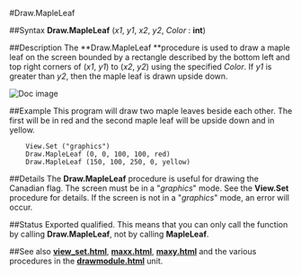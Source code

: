 
#Draw.MapleLeaf

##Syntax
**Draw.MapleLeaf** (*x1*, *y1*, *x2*, *y2*, *Color* : **int**)



##Description
The **Draw.MapleLeaf **procedure is used to draw a maple leaf on the screen bounded by a rectangle described by the bottom left and top right corners of (*x1*, *y1*) to (*x2*, *y2*) using the specified *Color*. If *y1* is greater than *y2*, then the maple leaf is drawn upside down.

![Doc image](draw_mapleleaf01.gif)


##Example
This program will draw two maple leaves beside each other. The first will be in red and the second maple leaf will be upside down and in yellow.


        View.Set ("graphics")
        Draw.MapleLeaf (0, 0, 100, 100, red)
        Draw.MapleLeaf (150, 100, 250, 0, yellow)
##Details
The **Draw.MapleLeaf** procedure is useful for drawing the Canadian flag.
The screen must be in a "*graphics*" mode. See the **View.Set** procedure for details. If the screen is not in a "*graphics*" mode, an error will occur.



##Status
Exported qualified.
This means that you can only call the function by calling **Draw.MapleLeaf**, not by calling **MapleLeaf**.



##See also
**[view_set.html](View.Set)**, **[maxx.html](maxx)**, **[maxy.html](maxy)** and the various procedures in the **[drawmodule.html](Draw)** unit.



